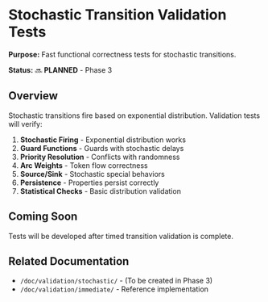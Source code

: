 # Stochastic Transition Validation Tests

**Purpose:** Fast functional correctness tests for stochastic transitions.

**Status:** 🔜 **PLANNED** - Phase 3

## Overview

Stochastic transitions fire based on exponential distribution. Validation tests will verify:

1. **Stochastic Firing** - Exponential distribution works
2. **Guard Functions** - Guards with stochastic delays
3. **Priority Resolution** - Conflicts with randomness
4. **Arc Weights** - Token flow correctness
5. **Source/Sink** - Stochastic special behaviors
6. **Persistence** - Properties persist correctly
7. **Statistical Checks** - Basic distribution validation

## Coming Soon

Tests will be developed after timed transition validation is complete.

## Related Documentation

- `/doc/validation/stochastic/` - (To be created in Phase 3)
- `/doc/validation/immediate/` - Reference implementation
